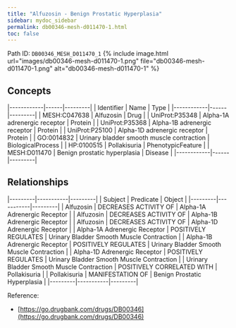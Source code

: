 ```yaml
---
title: "Alfuzosin - Benign Prostatic Hyperplasia"
sidebar: mydoc_sidebar
permalink: db00346-mesh-d011470-1.html
toc: false 
---
```



Path ID: `DB00346_MESH_D011470_1`
{% include image.html url="images/db00346-mesh-d011470-1.png" file="db00346-mesh-d011470-1.png" alt="db00346-mesh-d011470-1" %}

## Concepts

|------------|------|---------|
| Identifier | Name | Type    |
|------------|------|---------|
| MESH:C047638 | Alfuzosin | Drug |
| UniProt:P35348 | Alpha-1A adrenergic receptor | Protein |
| UniProt:P35368 | Alpha-1B adrenergic receptor | Protein |
| UniProt:P25100 | Alpha-1D adrenergic receptor | Protein |
| GO:0014832 | Urinary bladder smooth muscle contraction | BiologicalProcess |
| HP:0100515 | Pollakisuria | PhenotypicFeature |
| MESH:D011470 | Benign prostatic hyperplasia | Disease |
|------------|------|---------|

## Relationships

|---------|-----------|---------|
| Subject | Predicate | Object  |
|---------|-----------|---------|
| Alfuzosin | DECREASES ACTIVITY OF | Alpha-1A Adrenergic Receptor |
| Alfuzosin | DECREASES ACTIVITY OF | Alpha-1B Adrenergic Receptor |
| Alfuzosin | DECREASES ACTIVITY OF | Alpha-1D Adrenergic Receptor |
| Alpha-1A Adrenergic Receptor | POSITIVELY REGULATES | Urinary Bladder Smooth Muscle Contraction |
| Alpha-1B Adrenergic Receptor | POSITIVELY REGULATES | Urinary Bladder Smooth Muscle Contraction |
| Alpha-1D Adrenergic Receptor | POSITIVELY REGULATES | Urinary Bladder Smooth Muscle Contraction |
| Urinary Bladder Smooth Muscle Contraction | POSITIVELY CORRELATED WITH | Pollakisuria |
| Pollakisuria | MANIFESTATION OF | Benign Prostatic Hyperplasia |
|---------|-----------|---------|

Reference: 
  - [https://go.drugbank.com/drugs/DB00346](https://go.drugbank.com/drugs/DB00346)
